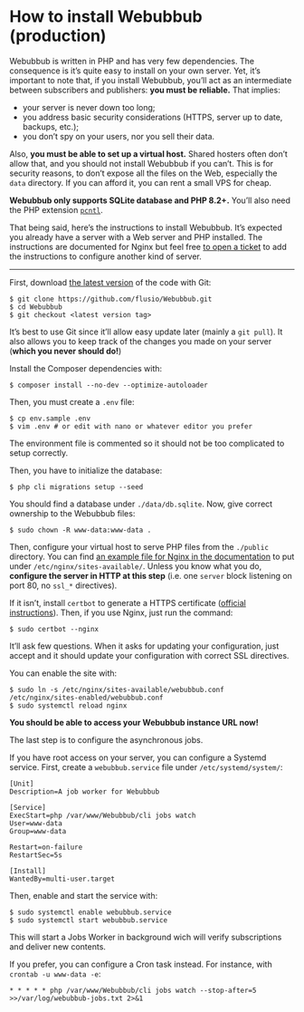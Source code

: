 # How to install Webubbub (production)

Webubbub is written in <abbr>PHP</abbr> and has very few dependencies. The consequence
is it’s quite easy to install on your own server. Yet, it’s important to note
that, if you install Webubbub, you’ll act as an intermediate between
subscribers and publishers: **you must be reliable.** That implies:

- your server is never down too long;
- you address basic security considerations (HTTPS, server up to date, backups,
  etc.);
- you don’t spy on your users, nor you sell their data.

Also, **you must be able to set up a virtual host.** Shared hosters often don’t
allow that, and you should not install Webubbub if you can’t. This is for
security reasons, to don’t expose all the files on the Web, especially the
`data` directory. If you can afford it, you can rent a small VPS for cheap.

**Webubbub only supports SQLite database and PHP 8.2+.**
You’ll also need the PHP extension [`pcntl`](https://www.php.net/manual/book.pcntl.php).

That being said, here’s the instructions to install Webubbub. It’s expected you
already have a server with a Web server and <abbr>PHP</abbr> installed. The
instructions are documented for Nginx but feel free [to open a
ticket](https://github.com/flusio/Webubbub/issues/new) to add the instructions
to configure another kind of server.

---

First, download [the latest version](https://github.com/flusio/Webubbub/releases/latest)
of the code with Git:

```console
$ git clone https://github.com/flusio/Webubbub.git
$ cd Webubbub
$ git checkout <latest version tag>
```

It’s best to use Git since it’ll allow easy update later (mainly a `git pull`).
It also allows you to keep track of the changes you made on your server
(**which you never should do!**)

Install the Composer dependencies with:

```console
$ composer install --no-dev --optimize-autoloader
```

Then, you must create a `.env` file:

```console
$ cp env.sample .env
$ vim .env # or edit with nano or whatever editor you prefer
```

The environment file is commented so it should not be too complicated to setup
correctly.

Then, you have to initialize the database:

```console
$ php cli migrations setup --seed
```

You should find a database under `./data/db.sqlite`. Now, give correct
ownership to the Webubbub files:

```console
$ sudo chown -R www-data:www-data .
```

Then, configure your virtual host to serve PHP files from the `./public`
directory. You can find [an example file for Nginx in the documentation](./webubbub.nginx.conf)
to put under `/etc/nginx/sites-available/`. Unless you know what you do,
**configure the server in HTTP at this step** (i.e. one `server` block
listening on port 80, no `ssl_*` directives).

If it isn’t, install `certbot` to generate a HTTPS certificate ([official
instructions](https://certbot.eff.org/)). Then, if you use Nginx, just run the
command:

```console
$ sudo certbot --nginx
```

It’ll ask few questions. When it asks for updating your configuration, just
accept and it should update your configuration with correct SSL directives.

You can enable the site with:

```console
$ sudo ln -s /etc/nginx/sites-available/webubbub.conf /etc/nginx/sites-enabled/webubbub.conf
$ sudo systemctl reload nginx
```

**You should be able to access your Webubbub instance URL now!**

The last step is to configure the asynchronous jobs.

If you have root access on your server, you can configure a Systemd service.
First, create a `webubbub.service` file under `/etc/systemd/system/`:

```systemd
[Unit]
Description=A job worker for Webubbub

[Service]
ExecStart=php /var/www/Webubbub/cli jobs watch
User=www-data
Group=www-data

Restart=on-failure
RestartSec=5s

[Install]
WantedBy=multi-user.target
```

Then, enable and start the service with:

```console
$ sudo systemctl enable webubbub.service
$ sudo systemctl start webubbub.service
```

This will start a Jobs Worker in background wich will verify subscriptions and deliver new contents.

If you prefer, you can configure a Cron task instead.
For instance, with `crontab -u www-data -e`:

```cron
* * * * * php /var/www/Webubbub/cli jobs watch --stop-after=5 >>/var/log/webubbub-jobs.txt 2>&1
```

